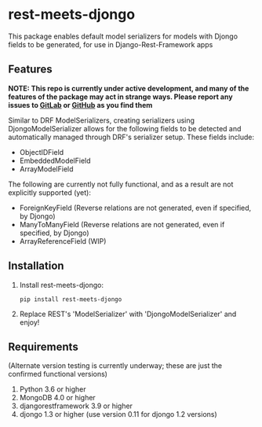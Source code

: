 rest-meets-djongo
===
This package enables default model serializers for models with Djongo 
fields to be generated, for use in Django-Rest-Framework apps

## Features
**NOTE: This repo is currently under active development, and many of the
features of the package may act in strange ways. Please report any issues 
to [GitLab](https://gitlab.com/SomeoneInParticular/rest_meets_djongo/issues) 
or [GitHub](https://github.com/SomeoneInParticular/rest_meets_djongo/issues) 
as you find them**

Similar to DRF ModelSerializers, creating serializers using 
DjongoModelSerializer allows for the following fields to be detected and 
automatically managed through DRF's serializer setup. These fields 
include:
* ObjectIDField
* EmbeddedModelField
* ArrayModelField

The following are currently not fully functional, and as a result are 
not explicitly supported (yet):
* ForeignKeyField (Reverse relations are not generated, even if specified, 
by Djongo)
* ManyToManyField (Reverse relations are not generated, even if specified, 
by Djongo)
* ArrayReferenceField (WIP)

## Installation
<ol><li>
Install rest-meets-djongo:

```
pip install rest-meets-djongo
```

</li><li>
Replace REST's 'ModelSerializer' with 'DjongoModelSerializer' and enjoy!
</li></ol>

## Requirements
(Alternate version testing is currently underway; these are just the 
confirmed functional versions)

1. Python 3.6 or higher
2. MongoDB 4.0 or higher
3. djangorestframework 3.9 or higher
4. djongo 1.3 or higher (use version 0.11 for djongo 1.2 versions)
